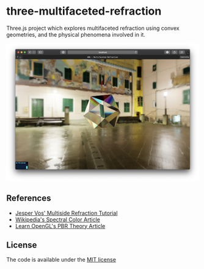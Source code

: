 # three-multifaceted-refraction

Three.js project which explores multifaceted refraction using convex geometries, and the physical phenomena involved in it.

![screenshot](screenshot.png)

## References

- [Jesper Vos' Multiside Refraction Tutorial](https://tympanus.net/codrops/2019/10/29/real-time-multiside-refraction-in-three-steps/)
- [Wikipedia's Spectral Color Article](https://en.wikipedia.org/wiki/Color#Spectral_colors)
- [Learn OpenGL's PBR Theory Article](https://learnopengl.com/PBR/Theory)

## License

The code is available under the [MIT license](LICENSE)
